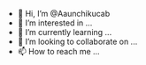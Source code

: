 - 👋 Hi, I’m @Aaunchikucab
- 👀 I’m interested in ...
- 🌱 I’m currently learning ...
- 💞️ I’m looking to collaborate on ...
- 📫 How to reach me ...

<!---
Aaunchikucab/Aaunchikucab is a ✨ special ✨ repository because its `README.md` (this file) appears on your GitHub profile.
You can click the Preview link to take a look at your changes.
--->
